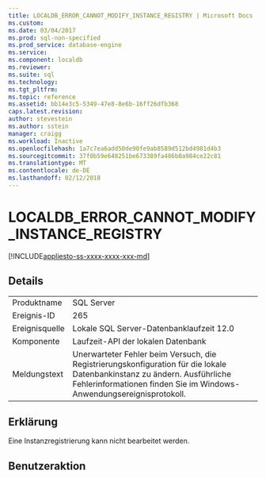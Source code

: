 ```yaml
---
title: LOCALDB_ERROR_CANNOT_MODIFY_INSTANCE_REGISTRY | Microsoft Docs
ms.custom: 
ms.date: 03/04/2017
ms.prod: sql-non-specified
ms.prod_service: database-engine
ms.service: 
ms.component: localdb
ms.reviewer: 
ms.suite: sql
ms.technology: 
ms.tgt_pltfrm: 
ms.topic: reference
ms.assetid: bb14e3c5-5349-47e8-8e6b-16ff26dfb368
caps.latest.revision: 
author: stevestein
ms.author: sstein
manager: craigg
ms.workload: Inactive
ms.openlocfilehash: 1a7c7ea6add50de90fe9ab8589d512bd4981d4b3
ms.sourcegitcommit: 37f0b59e648251be673389fa486b0a984ce22c81
ms.translationtype: MT
ms.contentlocale: de-DE
ms.lasthandoff: 02/12/2018
---
```

# <a name="localdberrorcannotmodifyinstanceregistry"></a>LOCALDB_ERROR_CANNOT_MODIFY_INSTANCE_REGISTRY
[!INCLUDE[appliesto-ss-xxxx-xxxx-xxx-md](../../includes/appliesto-ss-xxxx-xxxx-xxx-md.md)]
    
## <a name="details"></a>Details  
  
|||  
|-|-|  
|Produktname|SQL Server|  
|Ereignis-ID|265|  
|Ereignisquelle|Lokale SQL Server-Datenbanklaufzeit 12.0|  
|Komponente|Laufzeit-API der lokalen Datenbank|  
|Meldungstext|Unerwarteter Fehler beim Versuch, die Registrierungskonfiguration für die lokale Datenbankinstanz zu ändern. Ausführliche Fehlerinformationen finden Sie im Windows-Anwendungsereignisprotokoll.|  
  
## <a name="explanation"></a>Erklärung  
 Eine Instanzregistrierung kann nicht bearbeitet werden.  
  
## <a name="user-action"></a>Benutzeraktion  
  
